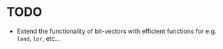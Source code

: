 # TODO

- Extend the functionality of bit-vectors with efficient functions for e.g.
  `land`, `lor`, etc...
